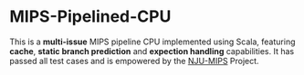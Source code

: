 # MIPS-Pipelined-CPU
This is a **multi-issue** MIPS pipeline CPU implemented using Scala, featuring **cache**, **static branch prediction** and **expection handling** capabilities. It has passed all test cases and is empowered by the [NJU-MIPS](https://github.com/nju-mips) Project.

